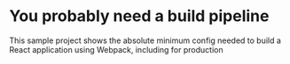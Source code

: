 # You probably need a build pipeline

This sample project shows the absolute minimum config needed to build a React application using Webpack, including for production
